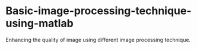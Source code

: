 # Basic-image-processing-technique-using-matlab
Enhancing the quality of image using different image processing technique.
